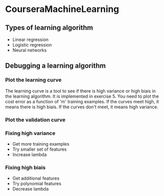 # CourseraMachineLearning

## Types of learning algorithm

- Linear regression
- Logistic regression
- Neural networks

## Debugging a learning algorithm

### Plot the learning curve

The learning curve is a tool to see if there is high variance or high biais in the learning algorithm. It is implemented in exercise 5. You need to plot the cost error as a function of 'm' training examples. If the curves meet high, it means there is high biais. If the curves don't meet, it means high variance.

### Plot the validation curve

### Fixing high **variance**

- Get more training examples
- Try smaller set of features
- Increase lambda

### Fixing high **biais**

- Get additional features
- Try polynomial features
- Decrease lambda